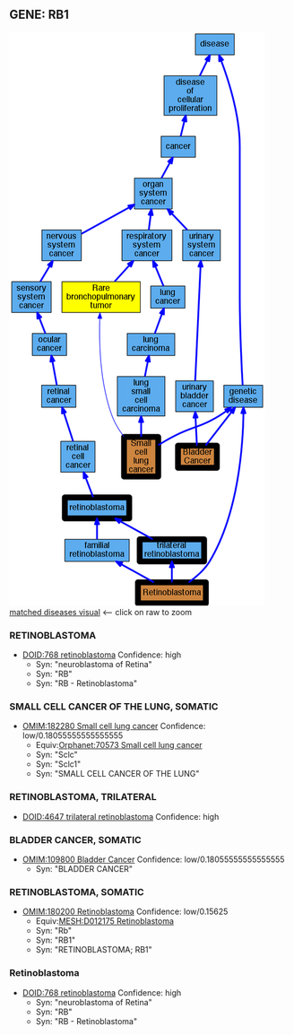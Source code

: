 
## GENE: RB1

![image](RB1.png)
[matched diseases visual](RB1.png)  <-- click on raw to zoom


### RETINOBLASTOMA
 * [DOID:768 retinoblastoma](http://beta.monarchinitiative.org/disease/DOID:768) Confidence: high
    * Syn: "neuroblastoma of Retina"
    * Syn: "RB"
    * Syn: "RB - Retinoblastoma"

### SMALL CELL CANCER OF THE LUNG, SOMATIC
 * [OMIM:182280 Small cell lung cancer](http://beta.monarchinitiative.org/disease/OMIM:182280) Confidence: low/0.18055555555555555
    * Equiv:[Orphanet:70573 Small cell lung cancer](http://beta.monarchinitiative.org/disease/Orphanet:70573)
    * Syn: "Sclc"
    * Syn: "Sclc1"
    * Syn: "SMALL CELL CANCER OF THE LUNG"

### RETINOBLASTOMA, TRILATERAL
 * [DOID:4647 trilateral retinoblastoma](http://beta.monarchinitiative.org/disease/DOID:4647) Confidence: high

### BLADDER CANCER, SOMATIC
 * [OMIM:109800 Bladder Cancer](http://beta.monarchinitiative.org/disease/OMIM:109800) Confidence: low/0.18055555555555555
    * Syn: "BLADDER CANCER"

### RETINOBLASTOMA, SOMATIC
 * [OMIM:180200 Retinoblastoma](http://beta.monarchinitiative.org/disease/OMIM:180200) Confidence: low/0.15625
    * Equiv:[MESH:D012175 Retinoblastoma](http://beta.monarchinitiative.org/disease/MESH:D012175)
    * Syn: "Rb"
    * Syn: "RB1"
    * Syn: "RETINOBLASTOMA; RB1"

### Retinoblastoma
 * [DOID:768 retinoblastoma](http://beta.monarchinitiative.org/disease/DOID:768) Confidence: high
    * Syn: "neuroblastoma of Retina"
    * Syn: "RB"
    * Syn: "RB - Retinoblastoma"
